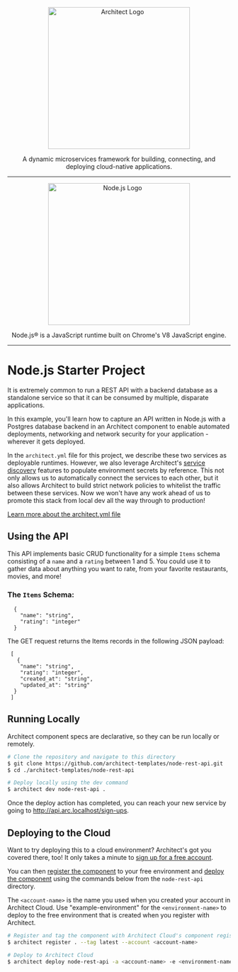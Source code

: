 <p align="center">
  <a href="//architect.io" target="blank"><img src="https://docs.architect.io/img/logo.svg" width="320" alt="Architect Logo" /></a>
</p>

<p align="center">
  A dynamic microservices framework for building, connecting, and deploying cloud-native applications.
</p>

---

<p align="center">
  <a href="//nodejs.org" target="blank"><img src="https://nodejs.org/static/images/logo.svg" width="320" alt="Node.js Logo" /></a>
</p>

<p align="center">
  Node.js® is a JavaScript runtime built on Chrome's V8 JavaScript engine.
</p>

---

# Node.js Starter Project
It is extremely common to run a REST API with a backend database as a standalone service so that it can be consumed by 
multiple, disparate applications. 

In this example, you'll learn how to capture an API written in Node.js with a Postgres database backend in an Architect 
component to enable automated deployments, networking and network security for your application - wherever it gets deployed. 

In the `architect.yml` file for this project, we describe these two services as deployable runtimes. However, we also 
leverage Architect's [service discovery](//docs.architect.io/components/service-discovery) features to populate environment 
secrets by reference. This not only allows us to automatically connect the services to each other, but it also allows 
Architect to build strict network policies to whitelist the traffic between these services. Now we won't have any work ahead
of us to promote this stack from local dev all the way through to production!

[Learn more about the architect.yml file](//docs.architect.io/configuration)

## Using the API
This API implements basic CRUD functionality for a simple `Items` schema consisting of a `name` and a `rating` between 1 and 5. 
You could use it to gather data about anything you want to rate, from your favorite restaurants, movies, and more!

### The `Items` Schema:

```
  {
    "name": "string",
    "rating": "integer"
  }
```

The GET request returns the Items records in the following JSON payload:
```
 [
   {
    "name": "string",
    "rating": "integer",
    "created_at": "string",
    "updated_at": "string"
  }
 ] 
```

## Running Locally

Architect component specs are declarative, so they can be run locally or remotely.

```sh
# Clone the repository and navigate to this directory
$ git clone https://github.com/architect-templates/node-rest-api.git
$ cd ./architect-templates/node-rest-api

# Deploy locally using the dev command
$ architect dev node-rest-api .
```

Once the deploy action has completed, you can reach your new service by going to http://api.arc.localhost/sign-ups.

## Deploying to the Cloud

Want to try deploying this to a cloud environment? Architect's got you covered there, too! It only takes a minute to 
[sign up for a free account](https://auth.architect.io/u/signup?state=hKFo2SAtSnhOdXljdy1nelBHb2NlajNhZkkybTlLOEJHcWRFeaFur3VuaXZlcnNhbC1sb2dpbqN0aWTZIFNCNEZUUFBHaWpBdlA3UVlVV0xFNk1rQVJvUHBzdF9Bo2NpZNkgbElwVzlmcTlJRlFCQmpUZ2xsaE42RUkwMVRYTWhSVm0).

You can then [register the component](https://docs.architect.io/getting-started/?_ga=2.19805311.635236263.1652126693-1328677302.1650395826#register-a-component) 
to your free environment and [deploy the component](https://docs.architect.io/getting-started/introduction/#deploy-to-the-cloud) 
using the commands below from the `node-rest-api` directory. 

The `<account-name>` is the name you used when you created your account in Architect Cloud. Use "example-environment" for 
the `<environment-name>` to deploy to the free environment that is created when you register with Architect. 

```sh
# Register and tag the component with Architect Cloud's component registry
$ architect register . --tag latest --account <account-name>

# Deploy to Architect Cloud
$ architect deploy node-rest-api -a <account-name> -e <environment-name>
```
